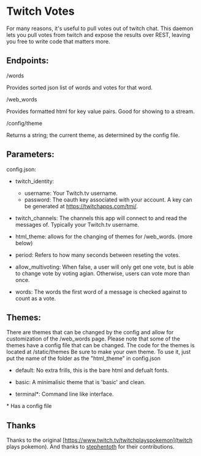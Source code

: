Twitch Votes
============


For many reasons, it's useful to pull votes out of twitch chat. This daemon lets you pull votes from twitch and expose the results over REST, leaving you free to write code that matters more.


Endpoints:
----------

/words

Provides sorted json list of words and votes for that word.

/web_words

Provides formatted html for key value pairs. Good for showing to a stream.

/config/theme

Returns a string; the current theme, as determined by the config file.


Parameters:
-----------

config.json:

* twitch_identity:
	* username: Your Twitch.tv username.
	* password: The oauth key associated with your account. A key can be generated at <https://twitchapps.com/tmi/>.

* twitch_channels: The channels this app will connect to and read the messages of. Typically your Twitch.tv username.

* html_theme: allows for the changing of themes for /web_words. (more below)

* period: Refers to how many seconds between reseting the votes.

* allow_multivoting: When false, a user will only get one vote, but is able to change vote by voting agian. Otherwise, users can vote more than once.

* words: The words the first word of a message is checked against to count as a vote.


Themes:
-------

There are themes that can be changed by the config and allow for customization of the /web_words page.
Please note that some of the themes have a config file that can be changed.
The code for the themes is located at /static/themes
Be sure to make your own theme. To use it, just put the name of the folder as the "html_theme" in config.json

* default: No extra frills, this is the bare html and defualt fonts.

* basic: A minimalisic theme that is 'basic' and clean.

* terminal&#42;: Command line like interface.

&#42; Has a config file



Thanks
------


Thanks to the original [https://www.twitch.tv/twitchplayspokemon](twitch plays pokemon). And thanks to  [stephentoth](https://github.com/stephentoth) for their contributions.

